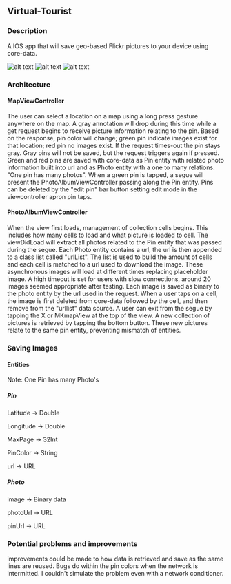 ## Virtual-Tourist

### Description

A IOS app that will save geo-based Flickr pictures to your device using core-data.


![alt text](/readmePic/v1 "LSLS")
![alt text](/readmePic/v2 "LSLS")
![alt text](/readmePic/v3 "LSLS")


### Architecture


#### MapViewController

The user can select a location on a map using a long press gesture anywhere on the map. A gray annotation will drop during this time while a get request begins to receive picture information relating to the pin. Based on the response, pin color will change; green pin indicate images exist for that location; red pin no images exist. If the request times-out the pin stays gray. Gray pins will not be saved, but the request triggers again if pressed. Green and red pins are saved with core-data as Pin entity with related photo information built into url and as Photo entity with a one to many relations. "One pin has many photos". When a green pin is tapped, a segue will present the PhotoAlbumViewController passing along the Pin entity. Pins can be deleted by the "edit pin" bar button setting edit mode in the viewcontroller apron pin taps.

#### PhotoAlbumViewController

When the view first loads, management of collection cells begins. This includes how many cells to load and what picture is loaded to cell. The viewDidLoad will extract all photos related to the Pin entity that was passed during the segue. Each Photo entity contains a url, the url is then appended to a class list called "urlList". The list is used to build the amount of cells and each cell is matched to a url used to download the image. These asynchronous images will load at different times replacing placeholder image. A high timeout is set for users with slow connections, around 20 images seemed appropriate after testing. Each image is saved as binary to the photo entity by the url used in the request. When  a user taps on a cell, the image is first deleted from core-data followed by the cell, and then remove from the "urllist" data source. A user can exit from the segue by tapping the X or MKmapView at the top of the view. A new collection of pictures is retrieved by tapping the bottom button. These new pictures relate to the same pin entity, preventing mismatch of entities. 


### Saving Images

#### Entities

Note: One Pin has many Photo's

##### Pin

Latitude -> Double

Longitude -> Double

MaxPage -> 32Int

PinColor -> String

url -> URL

##### Photo

image -> Binary data

photoUrl -> URL

pinUrl -> URL


### Potential problems and improvements

improvements could be made to how data is retrieved and save as the same lines are reused. Bugs do within the pin colors when the network is intermitted. I couldn't simulate the problem even with a network conditioner.
